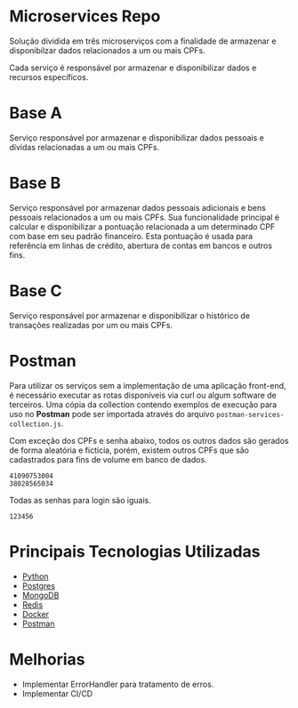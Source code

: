 # Microservices Repo

Solução dividida em três microserviços com a finalidade de armazenar e disponibilzar dados relacionados a um ou mais CPFs.

Cada serviço é responsável por armazenar e disponibilizar dados e recursos específicos.

# Base A

Serviço responsável por armazenar e disponibilizar dados pessoais e dívidas relacionadas a um ou mais CPFs.

# Base B

Serviço responsável por armazenar dados pessoais adicionais e bens pessoais relacionados a um ou mais CPFs. Sua funcionalidade principal é calcular e disponibilizar a pontuação relacionada a um determinado CPF com base em seu padrão financeiro. Esta pontuação é usada para referência em linhas de crédito, abertura de contas em bancos e outros fins.

# Base C

Serviço responsável por armazenar e disponibilizar o histórico de transações realizadas por um ou mais CPFs.

# Postman

Para utilizar os serviços sem a implementação de uma aplicação front-end, é necessário executar as rotas disponíveis via curl ou algum software de terceiros. Uma cópia da collection contendo exemplos de execução para uso no **Postman** pode ser importada através do arquivo ```postman-services-collection.js```.

Com exceção dos CPFs e senha abaixo, todos os outros dados são gerados de forma aleatória e fictícia, porém, existem outros CPFs que são cadastrados para fins de volume em banco de dados.

```
41090753004
38028565034
```

Todas as senhas para login são iguais.

```
123456
```

# Principais Tecnologias Utilizadas

- [Python](https://www.python.org)
- [Postgres](https://www.postgresql.org)
- [MongoDB](https://www.mongodb.com)
- [Redis](https://redis.io)
- [Docker](https://www.docker.com)
- [Postman](https://www.postman.com)

# Melhorias

- Implementar ErrorHandler para tratamento de erros.
- Implementar CI/CD
